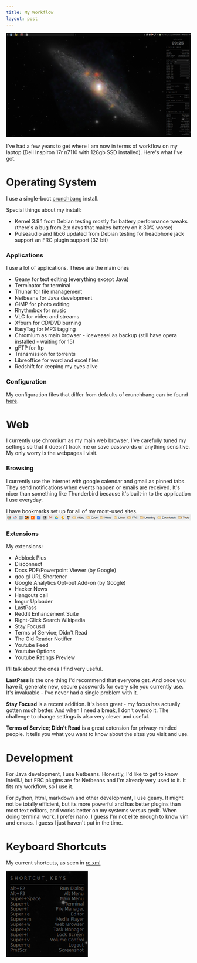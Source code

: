 ```yaml
---
title: My Workflow
layout: post
---
```


![](/img/full-desktop.png)

I've had a few years to get where I am now in terms of workflow on my laptop (Dell Inspiron 17r n7110 with 128gb SSD installed). Here's what I've got.

# Operating System
I use a single-boot [crunchbang](http://crunchbang.org/) install.

Special things about my install:

- Kernel 3.9.1 from Debian testing mostly for battery performance tweaks (there's a bug from 2.x days that makes battery on it 30% worse)
- Pulseaudio and libc6 updated from Debian testing for headphone jack support an FRC plugin support (32 bit)

### Applications
I use a lot of applications. These are the main ones

- Geany for text editing (everything except Java)
- Terminator for terminal
- Thunar for file management
- Netbeans for Java development
- GIMP for photo editing
- Rhythmbox for music
- VLC for video and streams
- Xfburn for CD/DVD burning
- EasyTag for MP3 tagging
- Chromium as main browser - iceweasel as backup (still have opera installed - waiting for 15)
- gFTP for ftp
- Transmission for torrents
- Libreoffice for word and excel files
- Redshift for keeping my eyes alive

### Configuration
My configuration files that differ from defaults of crunchbang can be found [here](https://github.com/joelg236/my-config).

# Web
I currently use chromium as my main web browser. I've carefully tuned my settings so that it doesn't track me or save passwords or anything sensitive. My only worry is the webpages I visit.

### Browsing
I currently use the internet with google calendar and gmail as pinned tabs. They send notifications when events happen or emails are received. It's nicer than something like Thunderbird because it's built-in to the application I use everyday.

I have bookmarks set up for all of my most-used sites.
![](/img/bookmarks.png)

### Extensions
My extensions:

- Adblock Plus
- Disconnect
- Docs PDF/Powerpoint Viewer (by Google)
- goo.gl URL Shortener
- Google Analytics Opt-out Add-on (by Google)
- Hacker News
- Hangouts call
- Imgur Uploader
- LastPass
- Reddit Enhancement Suite
- Right-Click Search Wikipedia
- Stay Focusd
- Terms of Service; Didn't Read
- The Old Reader Notifier
- Youtube Feed
- Youtube Options
- Youtube Ratings Preview

I'll talk about the ones I find very useful.

**LastPass** is the one thing I'd recommend that everyone get. And once you have it, generate new, secure passwords for every site you currently use. It's invaluable - I've never had a single problem with it.

**Stay Focusd** is a recent addition. It's been great - my focus has actually gotten much better. And when I need a break, I don't overdo it. The challenge to change settings is also very clever and useful.

**Terms of Service; Didn't Read** is a great extension for privacy-minded people. It tells you what you want to know about the sites you visit and use.

# Development
For Java development, I use Netbeans. Honestly, I'd like to get to know IntelliJ, but FRC plugins are for Netbeans and I'm already very used to it. It fits my workflow, so I use it.

For python, html, markdown and other development, I use geany. It might not be totally efficient, but its more powerful and has better plugins than most text editors, and works better on my systems versus gedit. When doing terminal work, I prefer nano. I guess I'm not elite enough to know vim and emacs. I guess I just haven't put in the time.

# Keyboard Shortcuts
My current shortcuts, as seen in [rc.xml](https://github.com/joelg236/my-config/blob/master/rc.xml)

![](/img/shortcuts.png)
